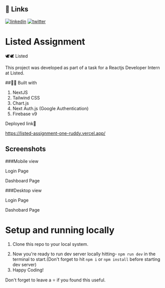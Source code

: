 ## 🔗 Links
[![linkedin](https://img.shields.io/badge/linkedin-0A66C2?style=for-the-badge&logo=linkedin&logoColor=white)](https://www.linkedin.com/in/rafeeqsyedamjad/)
[![twitter](https://img.shields.io/badge/twitter-1DA1F2?style=for-the-badge&logo=twitter&logoColor=white)](https://twitter.com/RafeeqSyedAmjad)


# Listed Assignment
🕊️🕊️ Listed

This project was developed as part of a task for a Reactjs Developer Intern at Listed.

##👨‍💻 Built with

1. NextJS
2. Tailwind CSS
3. Chart.js
4. Next Auth.js (Google Authentication)
5. Firebase v9

Deployed link🚀

https://listed-assignment-one-ruddy.vercel.app/

## Screenshots

###Mobile view

Login Page

Dashboard Page

###Desktop view

Login Page

Dashobard Page


# Setup and running locally

1. Clone this repo to your local system.
<!-- 2. Add `.env` file at the base level and copy paste below enviroment vairables-
```


``` -->
2. Now you're ready to run dev server locally hitting- `npm run dev` in the terminal to start.(Don't forget to hit `npm i` or `npm install` before starting dev server)
3. Happy Coding!




Don't forget to leave a ⭐ if you found this useful.
